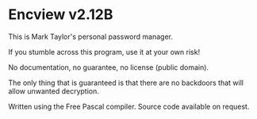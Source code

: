 Encview v2.12B
==============
This is Mark Taylor's personal password manager.

If you stumble across this program, use it at your own risk!

No documentation, no guarantee, no license (public domain).

The only thing that is guaranteed is that there are no backdoors that will allow unwanted decryption.

Written using the Free Pascal compiler. Source code available on request.
